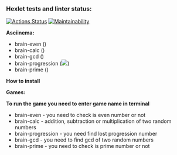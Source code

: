### Hexlet tests and linter status:
[![Actions Status](https://github.com/Johnny32id/python-project-49/actions/workflows/hexlet-check.yml/badge.svg)](https://github.com/Johnny32id/python-project-49/actions)
[![Maintainability](https://api.codeclimate.com/v1/badges/28b087f76e9bca034a52/maintainability)](https://codeclimate.com/github/Johnny32id/python-project-49/maintainability)

**Asciinema:**
* brain-even (<script async id="asciicast-7vnRey64nA990Kog1QhpBv3Jx" src="https://asciinema.org/a/7vnRey64nA990Kog1QhpBv3Jx.js"></script>)
* brain-calc (<script async id="asciicast-C0EYUG2pjOUin7p8ZolaDzi6e" src="https://asciinema.org/a/C0EYUG2pjOUin7p8ZolaDzi6e.js"></script>)
* brain-gcd (<script async id="asciicast-tfs8teIYTJ7AyfbbjuwmjjKOy" src="https://asciinema.org/a/tfs8teIYTJ7AyfbbjuwmjjKOy.js"></script>)
* brain-progression (<a href="https://asciinema.org/a/jxNt6AwUZifQh5oCX5lcksz81" target="_blank"><img src="https://asciinema.org/a/jxNt6AwUZifQh5oCX5lcksz81.svg" /></a>)
* brain-prime (<script async id="asciicast-g5hOYOcDgv7R0KaxOWMrzu8kU" src="https://asciinema.org/a/g5hOYOcDgv7R0KaxOWMrzu8kU.js"></script>)

**How to install**
<script async id="asciicast-tFpiXtkO99lPdd3enLSvCI0OR" src="https://asciinema.org/a/tFpiXtkO99lPdd3enLSvCI0OR.js"></script>

**Games:**

**To run the game you need to enter game name in terminal**
* brain-even - you need  to check is even number or not
* brain-calc - addition, subtraction or multiplication of two random numbers
* brain-progression - you need find lost progression number
* brain-gcd - you need to find gcd  of two random numbers
* brain-prime - you need to check is prime number or not